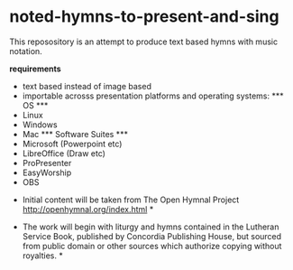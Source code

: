 # noted-hymns-to-present-and-sing

This reposository is an attempt to produce text based hymns with music notation.

**requirements**
- text based instead of image based
- importable acrosss presentation platforms and operating systems:
*** OS ***
- Linux
- Windows
- Mac
*** Software Suites ***
- Microsoft (Powerpoint etc)
- LibreOffice (Draw etc)
- ProPresenter
- EasyWorship
- OBS

* Initial content will be taken from The Open Hymnal Project http://openhymnal.org/index.html *
  
* The work will begin with liturgy and hymns contained in the Lutheran Service Book, published by Concordia Publishing House, but sourced from public domain or other sources which authorize copying without royalties. *
